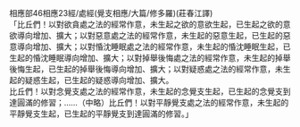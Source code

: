 相應部46相應23經/處經(覺支相應/大篇/修多羅)(莊春江譯)  
「比丘們！以對欲貪處之法的經常作意，未生起之欲的意欲生起，已生起之欲的意欲導向增加、擴大；以對惡意處之法的經常作意，未生起的惡意生起，已生起的惡意導向增加、擴大；以對惛沈睡眠處之法的經常作意，未生起的惛沈睡眠生起，已生起的惛沈睡眠導向增加、擴大；以對掉舉後悔處之法的經常作意，未生起的掉舉後悔生起，已生起的掉舉後悔導向增加、擴大；以對疑惑處之法的經常作意，未生起的疑惑生起，已生起的疑惑導向增加、擴大。  
比丘們！以對念覺支處之法的經常作意，未生起的念覺支生起，已生起的念覺支到達圓滿的修習；……（中略）比丘們！以對平靜覺支處之法的經常作意，未生起的平靜覺支生起，已生起的平靜覺支到達圓滿的修習。」  
  
  
